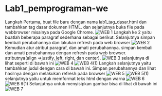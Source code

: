 # Lab1_pemprograman-we
Langkah Pertama, buat file baru dengan nama lab1_tag_dasar.html dan tambahkan tag dasar dokumen HTML. dan selanjutnya buka file pada webbrowser misalnya pada Google Chrome. 
![WEB 1](https://user-images.githubusercontent.com/56400200/113503952-45c67d80-955f-11eb-8c4c-3057f6262fcf.PNG)
Langkah ke 2 yaitu buatlah beberapa paragraf sederhana sebagai berikut. Selanjutnya simpan kembali perubahannya dan lakukan refresh pada web browser
![WEB 2](https://user-images.githubusercontent.com/56400200/113561017-29dddd00-962e-11eb-9d2d-a003377c580d.PNG)
Kemudian atur atribut paragraf, dan amati perubahannya. simpan kembali dan amati perubahannya dengan refresh pada web browser. atributnya(align =>justify, left, right, dan center).
![WEB 3](https://user-images.githubusercontent.com/56400200/113562934-2566f380-9631-11eb-9e7b-c8d9e0b6bf01.PNG)
selanjutnya di lihat seperti di bawah ini
![WEB 4](https://user-images.githubusercontent.com/56400200/113563586-251b2800-9632-11eb-9cbc-8711379c0a08.PNG)
![WEB 4(1)](https://user-images.githubusercontent.com/56400200/113563967-c6a27980-9632-11eb-8cae-c535ab9b28f5.PNG)
Langkah selanjutnya yaitu tambahkan judul dengan cara di bawah ini. Simpan perubahannya dan lihat hasilnya dengan melakukan refresh pada browser
![WEB 5](https://user-images.githubusercontent.com/56400200/113564344-6d871580-9633-11eb-834f-4ed87bc0a786.PNG)
![WEB 5(1)](https://user-images.githubusercontent.com/56400200/113564711-028a0e80-9634-11eb-8a85-00f072721665.PNG)
selanjutnya yaitu untuk memformat teks html dengan warna
![WEB 6](https://user-images.githubusercontent.com/56400200/113565084-a07dd900-9634-11eb-91f5-1dfa80bcda58.PNG)
![WEB 6(1)](https://user-images.githubusercontent.com/56400200/113565247-e89cfb80-9634-11eb-8217-596c567d9eff.PNG)
Selanjutnya untuk menyisipkan gambar bisa di lihat di bawah ini
![WEB 7](https://user-images.githubusercontent.com/56400200/113565393-21d56b80-9635-11eb-9782-3952cdfb586f.PNG)

